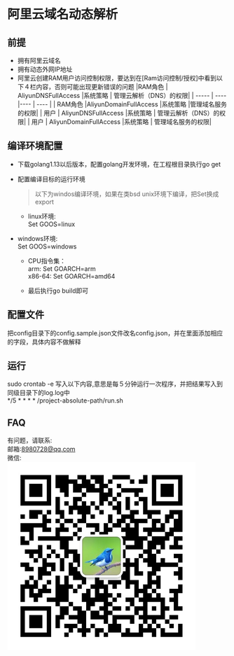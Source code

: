 # 阿里云域名动态解析

## 前提
- 拥有阿里云域名
- 拥有动态外网IP地址
- 阿里云创建RAM用户访问控制权限，要达到在[Ram访问控制/授权]中看到以下４栏内容，否则可能出现更新错误的问题
  |RAM角色 | AliyunDNSFullAccess  |系统策略 | 管理云解析（DNS）的权限|
  | -----  | ---- |---- | ---- |
  | RAM角色  |AliyunDomainFullAccess  |系统策略  |管理域名服务的权限|
  | 用户  | AliyunDNSFullAccess  |系统策略 | 管理云解析（DNS）的权限|
  | 用户  |  AliyunDomainFullAccess  |系统策略 | 管理域名服务的权限|
## 编译环境配置
- 下载golang1.13以后版本，配置golang开发环境，在工程根目录执行go get

- 配置编译目标的运行环境
    
    > 以下为windos编译环境，如果在类bsd unix环境下编译，把Set换成export
    
    - linux环境: <br/>Set GOOS=linux
- windows环境: <br/>Set GOOS=windows
    - CPU指令集：<br/>arm: Set GOARCH=arm
                 <br/>x86-64: Set GOARCH=amd64
    
    - 最后执行go build即可
    
## 配置文件
把config目录下的config.sample.json文件改名config.json，并在里面添加相应的字段，具体内容不做解释

## 运行
sudo crontab -e 写入以下内容,意思是每５分钟运行一次程序，并把结果写入到同级目录下的log.log中<br/>
*/5 * * * *  /project-absolute-path/run.sh

## FAQ
有问题，请联系:<br/>
邮箱:8980728@qq.com<br>
微信:<br/>![](./wechat.png)
